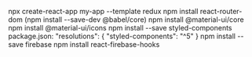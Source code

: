 npx create-react-app my-app --template redux
npm install react-router-dom (npm install --save-dev @babel/core)
npm install @material-ui/core
npm install @material-ui/icons
npm install --save styled-components
package.json:
"resolutions": {
"styled-components": "^5"
}
npm install --save firebase
npm install react-firebase-hooks

